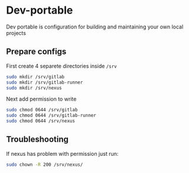 # Dev-portable

Dev portable is configuration for building and maintaining your own local projects

## Prepare configs

First create 4 separete directories inside `/srv`

```bash
sudo mkdir /srv/gitlab
sudo mkdir /srv/gitlab-runner
sudo mkdir /srv/nexus
```

Next add permission to write

```bash
sudo chmod 0644 /srv/gitlab
sudo chmod 0644 /srv/gitlab-runner
sudo chmod 0644 /srv/nexus
```

## Troubleshooting

If nexus has problem with permission just run:

```bash
sudo chown -R 200 /srv/nexus/
```
